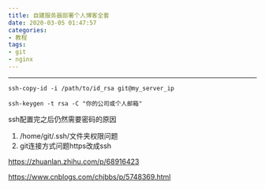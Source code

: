 ```yaml
---
title: 自建服务器部署个人博客全套
date: 2020-03-05 01:47:57
categories:
- 教程
tags:
- git
- nginx
---
```


<!-- more -->

------

`ssh-copy-id -i /path/to/id_rsa git@my_server_ip`

`ssh-keygen -t rsa -C "你的公司或个人邮箱"`

ssh配置完之后仍然需要密码的原因

1. /home/git/.ssh/文件夹权限问题
2. git连接方式问题https改成ssh

https://zhuanlan.zhihu.com/p/68916423

https://www.cnblogs.com/chjbbs/p/5748369.html

